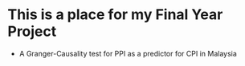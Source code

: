 
# This is a place for my Final Year Project
- A Granger-Causality test for PPI as a predictor for CPI in Malaysia
